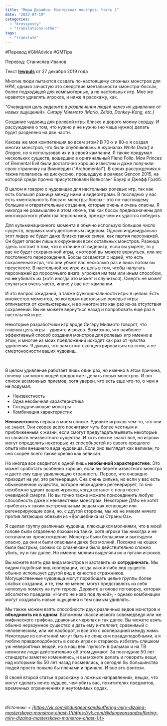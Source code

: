 ```yaml
---
title: "Миры Дизайна: Мастерская монстров. Часть 1"
date: "2022-07-19"
categories: 
  - "krossposty"
  - "translations-other"
tags: 
  - "translate"
---
```


#Перевод #GMAdvice #GMTips

Перевод: Станислав Иванов

Текст [**lewpuls**](https://vk.com/away.php?to=http://www.enworld.org/forum/member.php?30518-lewpuls) от 27 декабря 2019 года

Многие люди пытаются создать по-настоящему сложных монстров для НРИ, однако зачастую это следствие ментальности «монстра-босса», более подходящей для компьютерных, а не настольных игр. Мне же нравится удивлять игроков, и ниже я расскажу, как.

_"Очевидная цель видеоигр в развлечении людей через их удивление от новых ощущений». Сигэру Миямото (Mario, Zelda, Donkey-Kong, etc.)_

Создание чудовищ для ролевой игры близко и дорого моему сердцу. И рассуждение о том, что нужно и не нужно (но чаще нужно) делать будет разделено на две части.

Какова же моя компетенция во всем этом? В 70-х и 80-х я создал многих монстров, что были опубликованы в журналах _White Dwarf_ и _Dragon_, но я использовал их и в своей кампании. Я также придумал нескольких существ, вошедших в оригинальный Fiend Folio. Мои Princes of Elemental Evil были достаточно хорошо известны и даже получили свою страничку на Википедии ("Archomental"). В своих рассуждениях я также полагаюсь на дискуссию, прошедшую в рамках Gencon 2015, на которой среди прочих присутствовали Вольфганг Бауэр и Джефф Грабб.

В целом я говорю о чудовищах для настольных ролевых игр, так как есть большая разница между ними и видеоиграми. В последних у вас есть «ментальность босса»: монстры-боссы – это по-настоящему большие и отвратительные создания, которые очень и очень опасны. Я никогда не размышляю в этом ключе, так как боссы предназначены для многократного убийства персонажей, прежде чем их удастся победить.

Для кульминационного момента я обычно использую большое число существ, ведомых могущественным лидером. Однако индивидуально этот лидер не будет даже близко также силен, как партия персонажей. Он будет опасен лишь в окружении всех остальных монстров. Разница здесь состоит в том, что в отличие от видеоигр, если вы умрете, то у вас не будет сохраненной игры, к которой вы можете вернуться, или же постоянного перерождения. Боссы создаются с идеей, что есть сохраненная игра, что они убьют вас несколько раз и лишь потом вы преуспеете. В настольной же игре их цель в том, чтобы напугать персонажей до поросячьего визга, угрожая им тем или иным способом, но **не** убивать их (хотя иногда это может и случиться). Смерть не может случаться очень часто, иначе у вас нет кампании.

И это вопрос ожиданий, а также функциональности игры в целом. Есть множество моментов, по которым настольные ролевые игры отличаются от компьютерных, и во многом это как раз из-за отсутствия сохранений. Вы не можете вернуться назад и попробовать еще раз в настольной игре.

Некоторые разработчики игр вроде Сигэру Миямото говорят, что главная цель игры – удивить игроков. Возможно, что наиболее эффективный способ создания монстров для ролевых игр именно в этом, и многие из моих предложений исходят как раз от чувства удивления. Я думаю, что вам стоит сконцентрироваться на этом, а не смертоносности ваших чудовищ.

   

В целом удивление работает лишь один раз, но именно в этом причина, почему так много людей продолжает делать новых монстров. И вот список возможных приемов, хотя уверен, что есть еще что-то, о чем я не подумал.

- Неизвестность
- Одна необычная характеристика
- Сотрудничающие монстры
- Комбинация характеристик

**Неизвестность** первая в моем списке. Удивите игроков чем-то, что они не знают. Они скорее всего посчитают чуть более честным и приближенным к жизни, если смогут предугадать/выявить некоторые из свойств неизвестного существа. И хоть они не знают всё, но игроки могут определить некоторые из способностей из своего прошлого опыта или внешнего вида чудовища. Если оно выглядит как великан, то оно скорее всего также крепко как великан.

Но иногда все сводится к одной лишь **необычной характеристике**. Это может сработать особенно хорошо, если вы берете известного монстра и даете ему одну удивляющую странность. Первое, что очевидно приходит на ум, это регенерация. Она очень сильна, но если у вас есть обыкновенное существо, которое неожиданно регенерирует, то оно неизбежно удивит ваших игроков, когда встанет с пола после очевидной смерти. Но вы точно также можете присоединить любую способность даже к неизвестным монстрам. Некоторые ДМы не хотят прибегать к таким экстремальным вещам как летающие или регенерирующие орки, но, с другой стороны, мы же не имеем ничего против летающих обезьян из «Волшебника из Страны Оз».

Я сделал группу различных чудовищ, плюющихся молниями, что в моей голове были отдаленно похожи на танки, хотя игроки так никогда и не осознали их происхождение. Монстры были большими и выглядели опасно, да они и были опасными даже без молний. Похожие на кошек были быстрым, схожих со слизняками было действительно сложно убить, ну и так далее. Но именно молнии выделяли их и пугали игроков.

Вы можете взять два вида монстров и заставить их **сотрудничать**. Мы видим подобный вид кооперации, когда какой-либо вид существ обычно использует другой вид в качестве стражников. Могущественные чудовища могут порабощать целые группы более слабых созданий, и те, тем не менее, могут представлять из себя неплохую помеху на пути героев. Держите в голове поговорку, которая абсолютно правдива: «Ничто не ново под луной», - однако комбинации могут создавать новые ощущения и тем самым удивлять.

Мы также можем взять способности двух различных видов монстров и **объединить их в одном**. Вспомним классического совомедведя или же мифического грифона, драконьих черепах и так далее. Вы можете взять обычно неразумное существо и дать ему интеллект, сравнимый с человеческим, или же наоборот, и все это с кооперацией между ними. Некоторые из сочетаний могут быть не слишком правдоподобными, а я люблю правдоподобность в своих играх и стараюсь избегать слишком уж невероятных вещей, но в наш век глупости в фильмах и на ТВ немногие люди действительно об этом думают. За последние 50 лет стандарты заметно изменились, и вы можете делать и говорить вещи, над которыми бы 50 лет назад посмеялись, а сегодня бы большинство людей просто пожало бы плечами и приняло. И все это фэнтези.

В своей второй статье я расскажу о ложных направлениях, вещах, что могут сделать нечто худшее, чем убить вас, похитителях предметов, временных ограничениях и неутомимых ордах.

   

_Источник: < [https://vk.com/@dungeonsandsuffering-miry-dizaina-masterskaya-monstrov-chast-1](https://vk.com/@dungeonsandsuffering-miry-dizaina-masterskaya-monstrov-chast-1)\>_
